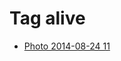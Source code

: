 <!--
title: Tag alive
date: 2020-06-28T14:38:48.217Z
tags:
-->
# Tag alive

 * [Photo 2014-08-24 11](95632345917.md)